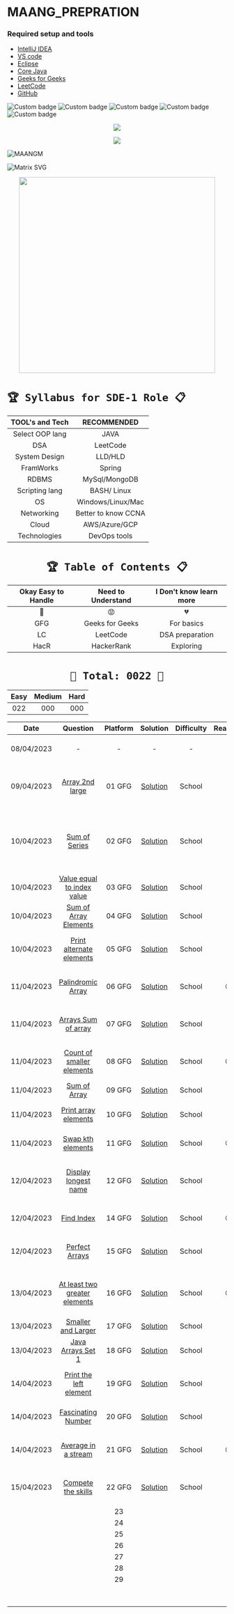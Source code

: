 # MAANG_PREPRATION




### Required setup and tools

- [IntelliJ IDEA ](https://www.jetbrains.com/idea/)
- [VS code](https://code.visualstudio.com/)
- [Eclipse](https://www.eclipse.org/)
- [Core Java](https://docs.oracle.com/en/java/)
- [Geeks for Geeks](https://practice.geeksforgeeks.org/home)
- [LeetCode](https://leetcode.com/)
- [GitHub](https://github.com/)





![Custom badge](https://img.shields.io/badge/Repo-Started-brightgreen)   ![Custom badge](https://img.shields.io/badge/MAANG-Prepration-ff69b4)
![Custom badge](https://img.shields.io/badge/ARRAYS-Started-green)      ![Custom badge](https://img.shields.io/badge/LinkedList-NotYet-yellow)
![Custom badge](https://img.shields.io/badge/YOGESH-OnDuty-ff69b4)





<p align="center">
    <a href="https://github.com/yogeshjoga/MAANG_PREPRATION#readme" target="_blank"> <img src="https://readme-typing-svg.herokuapp.com?font=Tourney&center=true&vCenter=true&color=2CFF00&size=65&pause=750&width=1280&height=80&lines=The+Complete+MAANG+Preparation"/> </a>
</p>

<p align="center">
    <a href="https://github.com/yogeshjoga/MAANG_PREPRATION#readme" target="_blank"> <img src="https://readme-typing-svg.herokuapp.com?font=Tourney&center=true&vCenter=true&color=&size=45&pause=750&width=1280&height=80&lines=Target+is+Per+Day+3+DSA+problems"/> </a>
</p>


![MAANGM](https://user-images.githubusercontent.com/36118169/230730170-3574e442-8073-45bf-a91a-4ed2f299b859.gif)

![Matrix SVG](https://raw.githubusercontent.com/rodrigograca31/rodrigograca31/master/matrix.svg)

<p align="center">
    <img src="https://readme-jokes.vercel.app/api" width="450px" />
</p>


# `🏆 Syllabus for SDE-1 Role 📋`


| TOOL's and Tech |     RECOMMENDED     | 
|:---------------:|:-------------------:|
| Select OOP lang |        JAVA         |  
|       DSA       |      LeetCode       |  
|  System Design  |       LLD/HLD       |  
|    FramWorks    |       Spring        | 
|      RDBMS      |    MySql/MongoDB    |  
| Scripting lang  |     BASH/ Linux     | 
|       OS        |  Windows/Linux/Mac  | 
|   Networking    | Better to know CCNA | 
|      Cloud      |    AWS/Azure/GCP    | 
|  Technologies   |    DevOps tools     | 


 <div align="center">

# `🏆 Table of Contents 📋`

| Okay Easy to Handle | Need to Understand | I Don't know learn more |
|:-------------------:|:------------------:|:-----------------------:|
|         💚          |         😡         |           💔            |
|         GFG         |  Geeks for Geeks   |       For basics        |
|         LC          |      LeetCode      |     DSA preparation     |
|        HacR         |     HackerRank     |        Exploring        |


# ` 💝 Total: 0022 💝 `

| Easy | Medium | Hard |
|:----:|:------:|:----:|
| 022  |  000   | 000  |


|    Date    |                       Question                       | Platform |            Solution             | Difficulty | Reaction |                           Description                           |
|:----------:|:----------------------------------------------------:|:--------:|:-------------------------------:|:----------:|:--------:|:---------------------------------------------------------------:|
| 08/04/2023 |                          -                           |    -     |                -                |     -      |    💚    |               Ntg solved today just setup the env               |
| 09/04/2023 |        [Array 2nd large](https://rb.gy/1ijnm)        |  01 GFG  | [Solution](https://rb.gy/8fab9) |   School   |    💚    | with out sort the array need to solve this problem little hard! |           
| 10/04/2023 |         [Sum of Series](https://rb.gy/qssid)         |  02 GFG  | [Solution](https://rb.gy/8fab9) |   School   |    💚    |  Need to know about MATH formula to solve lets understand math  |   
| 10/04/2023 |  [Value equal to index value](https://rb.gy/3dkql)   |  03 GFG  | [Solution](https://rb.gy/8fab9) |   School   |    💚    |                Understand concept and dry it...                 |   
| 10/04/2023 |     [Sum of Array Elements](https://rb.gy/cwkkk)     |  04 GFG  | [Solution](https://rb.gy/8fab9) |   School   |    💚    |               sum of array elements -easy problem               |
| 10/04/2023 |   [Print alternate elements](https://rb.gy/w6gzj)    |  05 GFG  | [Solution](https://rb.gy/8fab9) |   School   |    💚    |            very easy problem no need, for loop trick            |   
| 11/04/2023 |       [Palindromic Array](https://rb.gy/1t81r)       |  06 GFG  | [Solution](https://rb.gy/8fab9) |   School   |    😡    |               make sure about All String classes                |   
| 11/04/2023 |      [Arrays Sum of array](https://rb.gy/nequa)      |  07 GFG  | [Solution](https://rb.gy/8fab9) |   School   |    💚    |                  good Question easy to handle                   |   
| 11/04/2023 |   [Count of smaller elements](https://rb.gy/286dh)   |  08 GFG  | [Solution](https://rb.gy/8fab9) |   School   |    😡    |          little confused in operators <+,<-,<+... okay          |   
| 11/04/2023 |         [Sum of Array](https://rb.gy/wr7dz)          |  09 GFG  | [Solution](https://rb.gy/8fab9) |   School   |    💚    |                     sum of array super easy                     |   
| 11/04/2023 |     [Print array elements](https://rb.gy/q90sq)      |  10 GFG  | [Solution](https://rb.gy/8fab9) |   School   |    💚    |                 using for each loop super easy                  |   
| 11/04/2023 |       [Swap kth elements](https://rb.gy/70fqy)       |  11 GFG  | [Solution](https://rb.gy/8fab9) |   School   |    😡    |                little confused but easy problem                 |   
| 12/04/2023 |     [Display longest name](https://rb.gy/s30df)      |  12 GFG  | [Solution](https://rb.gy/8fab9) |   School   |    💚    |       super easy problem, required string class functions       |   
| 12/04/2023 |          [Find Index](https://rb.gy/sng8c)           |  14 GFG  | [Solution](https://rb.gy/8fab9) |   School   |    😡    |                  little confused this problem                   |   
| 12/04/2023 |        [Perfect Arrays](https://rb.gy/5unuj)         |  15 GFG  | [Solution](https://rb.gy/8fab9) |   School   |    💚    |          super easy use build in Arrays.equals method           |   
| 13/04/2023 | [At least two greater elements](https://rb.gy/j3fis) |  16 GFG  | [Solution](https://rb.gy/8fab9) |   School   |    😡    |     confused question not understood solution is super easy     |   
| 13/04/2023 |      [Smaller and Larger](https://rb.gy/53jig)       |  17 GFG  | [Solution](https://rb.gy/8fab9) |   School   |    💚    |                      lilttle easy prolbem                       |   
| 13/04/2023 |       [Java Arrays Set 1](https://rb.gy/lw1nx)       |  18 GFG  | [Solution](https://rb.gy/8fab9) |   School   |    💚    |                      string formate using                       |   
| 14/04/2023 |    [Print the left element](https://rb.gy/htc2h)     |  19 GFG  | [Solution](https://rb.gy/8fab9) |   School   |    💚    |              very simple time complexity is matter              |   
| 14/04/2023 |      [Fascinating Number](https://rb.gy/q3xkw)       |  20 GFG  | [Solution](https://rb.gy/8fab9) |   School   |    💔    |            little hard to me  need to understand it             |   
| 14/04/2023 |      [Average in a stream](https://rb.gy/9bdub)      |  21 GFG  | [Solution](https://rb.gy/8fab9) |   School   |    😡    |              one more time need to do this problem              |   
| 15/04/2023 |      [Compete the skills](https://rb.gy/zi43p)       |  22 GFG  | [Solution](https://rb.gy/8fab9) |   School   |    💚    |             Arrays School level problems completed              |   
|            |                                                      |    23    |                                 |            |          |                                                                 |   
|            |                                                      |    24    |                                 |            |          |                                                                 |   
|            |                                                      |    25    |                                 |            |          |                                                                 |   
|            |                                                      |    26    |                                 |            |          |                                                                 |   
|            |                                                      |    27    |                                 |            |          |                                                                 |   
|            |                                                      |    28    |                                 |            |          |                                                                 |   
|            |                                                      |    29    |                                 |            |          |                                                                 |   
|            |                                                      |          |                                 |            |          |                                                                 |   
|            |                                                      |          |                                 |            |          |                                                                 |   
|            |                                                      |          |                                 |            |          |                                                                 |   
|            |                                                      |          |                                 |            |          |                                                                 |   
|            |                                                      |          |                                 |            |          |                                                                 |   
|            |                                                      |          |                                 |            |          |                                                                 |   
|            |                                                      |          |                                 |            |          |                                                                 |   
|            |                                                      |          |                                 |            |          |                                                                 |   



</div>




